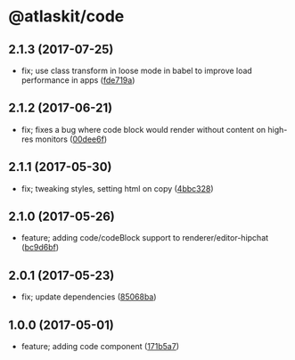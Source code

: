 # @atlaskit/code


## 2.1.3 (2017-07-25)


* fix; use class transform in loose mode in babel to improve load performance in apps ([fde719a](https://bitbucket.org/atlassian/atlaskit/commits/fde719a))

## 2.1.2 (2017-06-21)


* fix; fixes a bug where code block would render without content on high-res monitors ([00dee6f](https://bitbucket.org/atlassian/atlaskit/commits/00dee6f))

## 2.1.1 (2017-05-30)


* fix; tweaking styles, setting html on copy ([4bbc328](https://bitbucket.org/atlassian/atlaskit/commits/4bbc328))

## 2.1.0 (2017-05-26)


* feature; adding code/codeBlock support to renderer/editor-hipchat ([bc9d6bf](https://bitbucket.org/atlassian/atlaskit/commits/bc9d6bf))

## 2.0.1 (2017-05-23)


* fix; update dependencies ([85068ba](https://bitbucket.org/atlassian/atlaskit/commits/85068ba))

## 1.0.0 (2017-05-01)


* feature; adding code component ([171b5a7](https://bitbucket.org/atlassian/atlaskit/commits/171b5a7))
